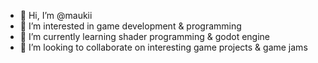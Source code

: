 - 👋 Hi, I’m @maukii
- 👀 I’m interested in game development & programming
- 🌱 I’m currently learning shader programming & godot engine
- 💞️ I’m looking to collaborate on interesting game projects & game jams

<!---
maukii/maukii is a ✨ special ✨ repository because its `README.md` (this file) appears on your GitHub profile.
You can click the Preview link to take a look at your changes.
--->
